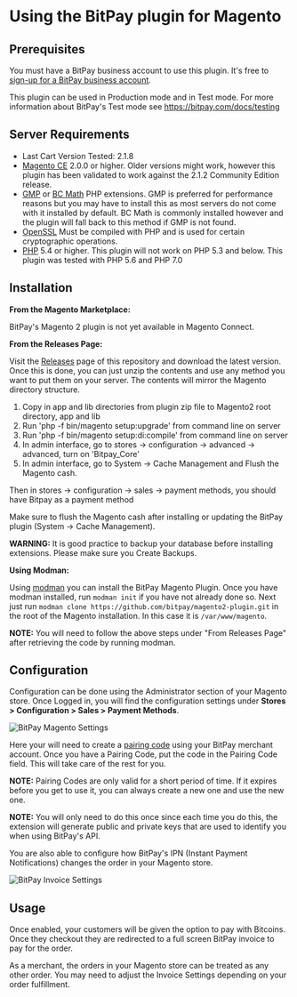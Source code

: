 # Using the BitPay plugin for Magento

## Prerequisites
You must have a BitPay business account to use this plugin.  It's free to [sign-up for a BitPay business account](https://bitpay.com/start).

This plugin can be used in Production mode and in Test mode. For more information about BitPay's Test mode see https://bitpay.com/docs/testing


## Server Requirements

* Last Cart Version Tested: 2.1.8
* [Magento CE](http://magento.com/resources/system-requirements) 2.0.0 or higher. Older versions might work, however this plugin has been validated to work against the 2.1.2 Community Edition release.
* [GMP](http://us2.php.net/gmp) or [BC Math](http://us2.php.net/manual/en/book.bc.php) PHP extensions.  GMP is preferred for performance reasons but you may have to install this as most servers do not come with it installed by default.  BC Math is commonly installed however and the plugin will fall back to this method if GMP is not found.
* [OpenSSL](http://us2.php.net/openssl) Must be compiled with PHP and is used for certain cryptographic operations.
* [PHP](http://us2.php.net/downloads.php) 5.4 or higher. This plugin will not work on PHP 5.3 and below. This plugin was tested with PHP 5.6 and PHP 7.0


## Installation

**From the Magento Marketplace:**

BitPay's Magento 2 plugin is not yet available in Magento Connect.

**From the Releases Page:**

Visit the [Releases](https://github.com/bitpay/magento2-plugin/releases) page of this repository and download the latest version. Once this is done, you can just unzip the contents and use any method you want to put them on your server. The contents will mirror the Magento directory structure.

1. Copy in app and lib directories from plugin zip file to Magento2 root directory, app and lib
2. Run 'php -f bin/magento setup:upgrade' from command line on server
3. Run 'php -f bin/magento setup:di:compile' from command line on server
4. In admin interface, go to stores -> configuration -> advanced -> advanced, turn on 'Bitpay_Core'
5. In admin interface, go to System -> Cache Management and Flush the Magento cash.

Then in stores -> configuration -> sales -> payment methods, you should have Bitpay as a payment method

Make sure to flush the Magento cash after installing or updating the BitPay plugin (System -> Cache Management).

**WARNING:** It is good practice to backup your database before installing extensions. Please make sure you Create Backups.


**Using Modman:**

Using [modman](https://github.com/colinmollenhour/modman) you can install the BitPay Magento Plugin. Once you have modman installed, run `modman init` if you have not already done so. Next just run `modman clone https://github.com/bitpay/magento2-plugin.git` in the root of the Magento installation. In this case it is `/var/www/magento`.


**NOTE:** You will need to follow the above steps under "From Releases Page" after retrieving the code by running modman.


## Configuration

Configuration can be done using the Administrator section of your Magento store. Once Logged in, you will find the configuration settings under **Stores > Configuration > Sales > Payment Methods**.

![BitPay Magento Settings](https://raw.githubusercontent.com/bitpay/magento2-plugin/master/docs/Magento2Settings.png "BitPay Magento Settings")

Here your will need to create a [pairing code](https://bitpay.com/api-tokens) using your BitPay merchant account. Once you have a Pairing Code, put the code in the Pairing Code field. This will take care of the rest for you.

**NOTE:** Pairing Codes are only valid for a short period of time. If it expires before you get to use it, you can always create a new one and use the new one.

**NOTE:** You will only need to do this once since each time you do this, the extension will generate public and private keys that are used to identify you when using BitPay's API.

You are also able to configure how BitPay's IPN (Instant Payment Notifications) changes the order in your Magento store.

![BitPay Invoice Settings](https://raw.githubusercontent.com/bitpay/magento2-plugin/master/docs/Magento2InvoiceSettings.png "BitPay Invoice Settings")


## Usage

Once enabled, your customers will be given the option to pay with Bitcoins. Once they checkout they are redirected to a full screen BitPay invoice to pay for the order.

As a merchant, the orders in your Magento store can be treated as any other order. You may need to adjust the Invoice Settings depending on your order fulfillment.
